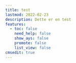 ```yaml
---
title: test
lastmod: 2022-02-23
description: Dette er en test
features:
  - toc: false
    need_help: false
    show_ays: false
    promote: false
    list_view: false
cmsedit: true
---
```

